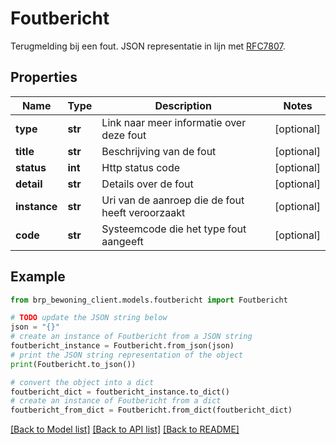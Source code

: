 # Foutbericht

Terugmelding bij een fout. JSON representatie in lijn met [RFC7807](https://tools.ietf.org/html/rfc7807).

## Properties

Name | Type | Description | Notes
------------ | ------------- | ------------- | -------------
**type** | **str** | Link naar meer informatie over deze fout | [optional] 
**title** | **str** | Beschrijving van de fout | [optional] 
**status** | **int** | Http status code | [optional] 
**detail** | **str** | Details over de fout | [optional] 
**instance** | **str** | Uri van de aanroep die de fout heeft veroorzaakt | [optional] 
**code** | **str** | Systeemcode die het type fout aangeeft | [optional] 

## Example

```python
from brp_bewoning_client.models.foutbericht import Foutbericht

# TODO update the JSON string below
json = "{}"
# create an instance of Foutbericht from a JSON string
foutbericht_instance = Foutbericht.from_json(json)
# print the JSON string representation of the object
print(Foutbericht.to_json())

# convert the object into a dict
foutbericht_dict = foutbericht_instance.to_dict()
# create an instance of Foutbericht from a dict
foutbericht_from_dict = Foutbericht.from_dict(foutbericht_dict)
```
[[Back to Model list]](../README.md#documentation-for-models) [[Back to API list]](../README.md#documentation-for-api-endpoints) [[Back to README]](../README.md)


